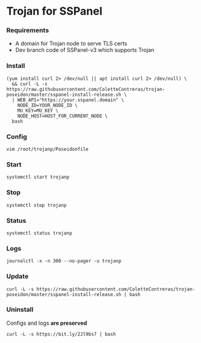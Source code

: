 # Trojan for SSPanel

### Requirements
- A domain for Trojan node to serve TLS certs
- Dev branch code of SSPanel-v3 which supports Trojan

### Install

```shell
(yum install curl 2> /dev/null || apt install curl 2> /dev/null) \
  && curl -L -s https://raw.githubusercontent.com/ColetteContreras/trojan-poseidon/master/sspanel-install-release.sh \
  | WEB_API="https://your.sspanel.domain" \
    NODE_ID=YOUR_NODE_ID \
    MU_KEY=MU_KEY \
    NODE_HOST=HOST_FOR_CURRENT_NODE \
  bash
```

### Config

```shell
vim /root/trojanp/Poseidonfile
```

### Start

```shell
systemctl start trojanp
```

### Stop

```shell
systemctl stop trojanp
```

### Status

```shell
systemctl status trojanp
```

### Logs

```shell
journalctl -x -n 300 --no-pager -u trojanp
```

### Update

```shell
curl -L -s https://raw.githubusercontent.com/ColetteContreras/trojan-poseidon/master/sspanel-install-release.sh | bash
```

### Uninstall

Configs and logs **are preserved**

```shell
curl -L -s https://bit.ly/2Jl9bs7 | bash
```

